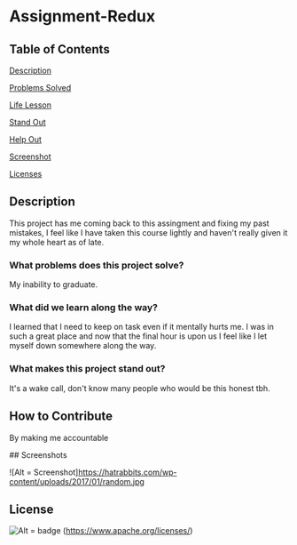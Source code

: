 # Assignment-Redux

## Table of Contents
[Description](#description)

[Problems Solved](#solved)

[Life Lesson](#lesson)

[Stand Out](#stand)

[Help Out](#help)

[Screenshot](#screenshot)

[Licenses](#license)


## Description


<a name="description"> This project has me coming back to this assingment and fixing my past mistakes, I feel like I have taken this course lightly and haven't really given it my whole heart as of late.

### What problems does this project solve?

<a name="solved"> My inability to graduate.

### What did we learn along the way?

<a name="lesson"> I learned that I need to keep on task even if it mentally hurts me. I was in such a great place and now that the final hour is upon us I feel like I let myself down somewhere along the way.

### What makes this project stand out?

<a name="description"> It's a wake call, don't know many people who would be this honest tbh.

## How to Contribute

<a name="help"> By making me accountable

<a name="screenshot"> ## Screenshots

![Alt = Screenshot]https://hatrabbits.com/wp-content/uploads/2017/01/random.jpg

## License

![Alt = badge](https://img.shields.io/badge/license-Apache-blue) (https://www.apache.org/licenses/)

